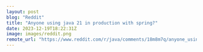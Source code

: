 ```yaml
---
layout: post
blog: "Reddit"
title: "Anyone using java 21 in production with spring?"
date: 2023-12-19T18:22:31Z
image: images/reddit.png
remote_url: "https://www.reddit.com/r/java/comments/18m8m7q/anyone_using_java_21_in_production_with_spring/"
---
```

